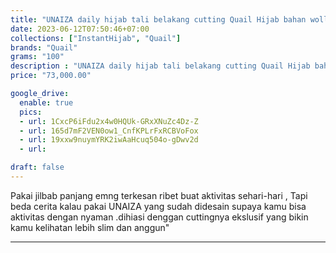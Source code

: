 ```yaml
---
title: "UNAIZA daily hijab tali belakang cutting Quail Hijab bahan wolly crepe"
date: 2023-06-12T07:50:46+07:00
collections: ["InstantHijab", "Quail"]
brands: "Quail"
grams: "100"
description : "UNAIZA daily hijab tali belakang cutting Quail Hijab bahan wolly crepe"
price: "73,000.00"

google_drive:
  enable: true
  pics:
  - url: 1CxcP6iFdu2x4w0HQUk-GRxXNuZc4Dz-Z
  - url: 165d7mF2VEN0ow1_CnfKPLrFxRCBVoFox
  - url: 19xxw9nuymYRK2iwAaHcuq504o-gDwv2d
  - url: 

draft: false
---
```


Pakai jilbab panjang emng terkesan ribet buat aktivitas sehari-hari , Tapi beda cerita kalau pakai UNAIZA yang sudah didesain supaya kamu bisa aktivitas dengan nyaman .dihiasi denggan cuttingnya ekslusif   yang bikin kamu kelihatan lebih slim dan anggun"

------------    
 
